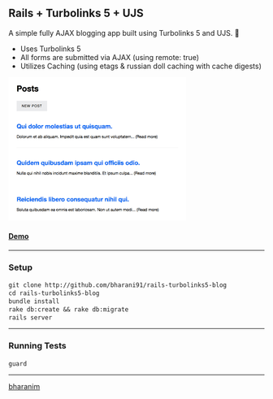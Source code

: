 ## Rails + Turbolinks 5 + UJS

A simple fully AJAX blogging app built using Turbolinks 5 and UJS. :rocket:

- Uses Turbolinks 5
- All forms are submitted via AJAX (using remote: true)
- Utilizes Caching (using etags & russian doll caching with cache digests)

[![Screenshot](./public/rails-turbolinks5-blog.gif)](https://serene-ocean-28247.herokuapp.com/)

#### [Demo](https://serene-ocean-28247.herokuapp.com/)

----------

### Setup

```
git clone http://github.com/bharani91/rails-turbolinks5-blog
cd rails-turbolinks5-blog
bundle install
rake db:create && rake db:migrate
rails server
```

----------

### Running Tests

```
guard
```

---------

[bharanim](http://twitter.com/bharani91)
